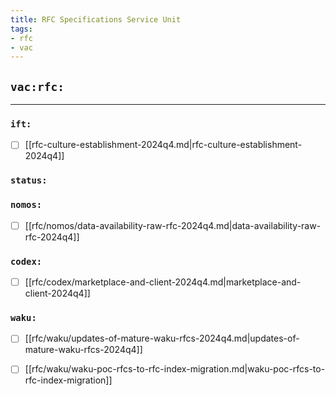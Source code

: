 ```yaml
---
title: RFC Specifications Service Unit
tags:
- rfc
- vac
---
```


## `vac:rfc:`
---

### `ift:`
* [ ] [[rfc-culture-establishment-2024q4.md|rfc-culture-establishment-2024q4]]

### `status:`

### `nomos:`
* [ ] [[rfc/nomos/data-availability-raw-rfc-2024q4.md|data-availability-raw-rfc-2024q4]]


### `codex:`
* [ ] [[rfc/codex/marketplace-and-client-2024q4.md|marketplace-and-client-2024q4]]

### `waku:`
* [ ] [[rfc/waku/updates-of-mature-waku-rfcs-2024q4.md|updates-of-mature-waku-rfcs-2024q4]]
* [ ] [[rfc/waku/waku-poc-rfcs-to-rfc-index-migration.md|waku-poc-rfcs-to-rfc-index-migration]]


